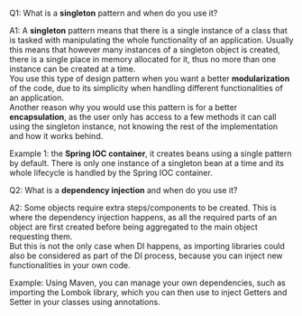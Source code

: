 Q1: What is a **singleton** pattern and when do you use it?  

A1: A **singleton** pattern means that there is a single instance of a class 
that is tasked with manipulating the whole functionality of an application.
Usually this means that however many instances of a singleton object is created, there is a single place in memory allocated for it,
thus no more than one instance can be created at a time.  
You use this type of design pattern when you want a better **modularization** of the code, due to its simplicity when handling 
different functionalities of an application.  
Another reason why you would use this pattern is for a better **encapsulation**,
as the user only has access to a few methods it can call using the singleton instance, not knowing the rest of the implementation and how it works behind.

Example 1: the **Spring IOC container**, it creates beans using a single pattern by default. There is only one instance
of a singleton bean at a time and its whole lifecycle is handled by the Spring IOC container.

Q2: What is a **dependency injection** and when do you use it?

A2: Some objects require extra steps/components to be created. This is where the dependency injection happens,
as all the required parts of an object are first created before being aggregated to the main object requesting them.  
But this is not the only case when DI happens, as importing libraries could also be considered as part of 
the DI process, because you can inject new functionalities in your own code.

Example: Using Maven, you can manage your own dependencies, such as importing the Lombok library, which you can then use 
to inject Getters and Setter in your classes using annotations.